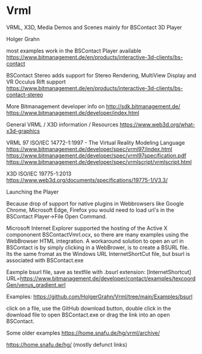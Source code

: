 # Vrml
VRML, X3D, Media Demos and Scenes mainly for BSContact 3D Player

Holger Grahn


most examples work in the BSContact Player available 
https://www.bitmanagement.de/en/products/interactive-3d-clients/bs-contact

BSContact Stereo adds support for 
Stereo Rendering, MultiView Display and  VR Occulus Rift support 
https://www.bitmanagement.de/en/products/interactive-3d-clients/bs-contact-stereo



More Bitmanagement developer info on 
http://sdk.bitmanagement.de/
https://www.bitmanagement.de/developer/index.html

General VRML / X3D information / Resources
https://www.web3d.org/what-x3d-graphics

VRML 97  ISO/IEC 14772-1:1997 - The Virtual Reality Modeling Language
https://www.bitmanagement.de/developer/spec/vrml97/index.html
https://www.bitmanagement.de/developer/spec/vrml97specification.pdf
https://www.bitmanagement.de/developer/spec/vrmlscript/vrmlscript.html

X3D ISO/IEC 19775-1:2013
https://www.web3d.org/documents/specifications/19775-1/V3.3/


Launching the Player

Because drop of support for native plugins in Webbrowsers like Google Chrome, Microsoft Edge, Firefox
you would need to load url's in the BSContact Player->File Open Command.

Microsoft Internet Explorer supported the hosting of the Active X compononent BSContactVmrl.ocx,
so there are many examples using the WebBrowser HTML integration.
A workaround solution to open an url in BSContact is by simply clicking in a WebBrower, is to create a BSURL file.
Its the same fromat as the Windows URL InternetShortCut file, but bsurl is associated with BSContact.exe


Eaxmple bsurl file, save as  textfile with .bsurl extension:
[InternetShortcut]
URL=https://www.bitmanagement.de/developer/contact/examples/texcoordGen/venus_gradient.wrl

Examples:
https://github.com/HolgerGrahn/Vrml/tree/main/Examples/bsurl

click on a file, use the GitHub download button, double click in  the download file to open BSContact.exe or drag the link into an open BSContact.



Some older examples
https://home.snafu.de/hg/vrml/archive/

https://home.snafu.de/hg/ (mostly defunct links)






